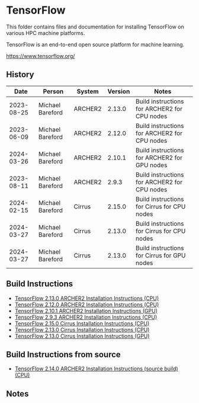 TensorFlow
==========

This folder contains files and documentation for installing TensorFlow on various HPC machine platforms.

TensorFlow is an end-to-end open source platform for machine learning.

https://www.tensorflow.org/

History
-------

Date | Person | System | Version | Notes
---- | -------|--------|---------|------
2023-08-25 | Michael Bareford | ARCHER2 | 2.13.0 | Build instructions for ARCHER2 for CPU nodes
2023-06-09 | Michael Bareford | ARCHER2 | 2.12.0 | Build instructions for ARCHER2 for CPU nodes
2024-03-26 | Michael Bareford | ARCHER2 | 2.10.1 | Build instructions for ARCHER2 for GPU nodes
2023-08-11 | Michael Bareford | ARCHER2 | 2.9.3 | Build instructions for ARCHER2 for CPU nodes
2024-02-15 | Michael Bareford | Cirrus | 2.15.0 | Build instructions for Cirrus for CPU nodes
2024-03-27 | Michael Bareford | Cirrus | 2.13.0 | Build instructions for Cirrus for CPU nodes
2024-03-27 | Michael Bareford | Cirrus | 2.13.0 | Build instructions for Cirrus for GPU nodes

Build Instructions
------------------

* [TensorFlow 2.13.0 ARCHER2 Installation Instructions (CPU)](build_tensorflow_2.13.0_archer2_cpu.md)
* [TensorFlow 2.12.0 ARCHER2 Installation Instructions (CPU)](build_tensorflow_2.12.0_archer2_cpu.md)
* [TensorFlow 2.10.1 ARCHER2 Installation Instructions (GPU)](build_tensorflow_2.10.1_archer2_gpu.md)
* [TensorFlow 2.9.3 ARCHER2 Installation Instructions (CPU)](build_tensorflow_2.9.3_archer2_cpu.md)
* [TensorFlow 2.15.0 Cirrus Installation Instructions (CPU)](build_tensorflow_2.15.0_cirrus_cpu.md)
* [TensorFlow 2.13.0 Cirrus Installation Instructions (CPU)](build_tensorflow_2.13.0_cirrus_cpu.md)
* [TensorFlow 2.13.0 Cirrus Installation Instructions (GPU)](build_tensorflow_2.13.0_cirrus_gpu.md)

Build Instructions from source
------------------------------

* [TensorFlow 2.14.0 ARCHER2 Installation Instructions (source build) (CPU)](build_tensorflow_2.14.0_from_source_archer2_cpu.md)

Notes
-----
